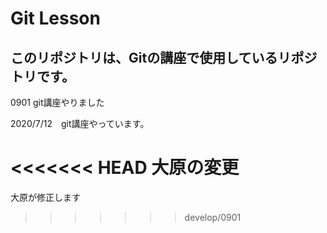 # Git Lesson
## このリポジトリは、Gitの講座で使用しているリポジトリです。
0901 git講座やりました

2020/7/12　git講座やっています。

<<<<<<< HEAD
大原の変更
=======


大原が修正します
>>>>>>> develop/0901
